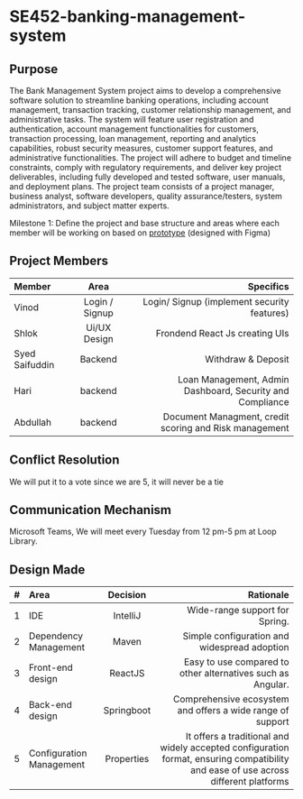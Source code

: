 # SE452-banking-management-system

## Purpose
The Bank Management System project aims to develop a comprehensive software solution to streamline banking operations, including account management, transaction tracking, customer relationship management, and administrative tasks. The system will feature user registration and authentication, account management functionalities for customers, transaction processing, loan management, reporting and analytics capabilities, robust security measures, customer support features, and administrative functionalities. The project will adhere to budget and timeline constraints, comply with regulatory requirements, and deliver key project deliverables, including fully developed and tested software, user manuals, and deployment plans. The project team consists of a project manager, business analyst, software developers, quality assurance/testers, system administrators, and subject matter experts. 


Milestone 1: Define the project and base structure and areas where each member will be working on based on [prototype](https://www.figma.com/file/wzsstl2J8hPWB0a0ZITiJL/SE452-Design?type=design&node-id=24-31&mode=design&t=AL9Ae16oZNT2UiUY-0) (designed with Figma)

## Project Members

| Member |  Area  | Specifics |
|:-----|:--------:|------:|
| Vinod   | Login / Signup| Login/ Signup (implement security features)  |
| Shlok   |  Ui/UX Design  | Frondend React Js creating UIs |
| Syed Saifuddin | Backend  | Withdraw & Deposit  |
| Hari | backend | Loan Management, Admin Dashboard, Security and Compliance|
| Abdullah | backend | Document Managment, credit scoring and Risk management |

## Conflict Resolution
We will put it to a vote since we are 5, it will never be a tie 

## Communication Mechanism
  Microsoft Teams, We will meet every Tuesday from 12 pm-5 pm at Loop Library.


## Design Made

|# | Area  |  Decision   | Rationale  |
|:----|:-----|:--------:|------:|
|1|IDE|IntelliJ| Wide-range support for Spring.| 
|2|Dependency Management|Maven| Simple configuration and widespread adoption |
|3|Front-end design|ReactJS| Easy to use compared to other alternatives such as Angular.| 
|4|Back-end design|  Springboot|Comprehensive ecosystem and offers a wide range of support| 
|5|Configuration Management|Properties| It offers a traditional and widely accepted configuration format, ensuring compatibility and ease of use across different platforms|.
